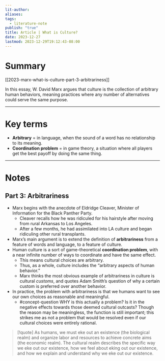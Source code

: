 ```yaml
---
lit-author: 
aliases: 
tags:
  - literature-note
publish: "true"
title: Article | What is Culture?
date: 2023-12-27
lastmod: 2023-12-29T19:12:43-08:00
---
```

# Summary

[[2023-marx-what-is-culture-part-3-arbitrariness]]

In this essay, W. David Marx argues that culture is the collection of arbitrary human behaviors, meaning practices where any number of alternatives could serve the same purpose. 

---
# Key terms

- **Arbitrary** = in language, when the sound of a word has no relationship to its meaning.
- **Coordination problem** = in game theory, a situation where all players get the best payoff by doing the same thing.

---
# Notes

## Part 3: Arbitrariness

- Marx begins with the anecdote of Eldridge Cleaver, Minister of Information for the Black Panther Party. 
	- Cleaver recalls how he was ridiculed for his hairstyle after moving from rural Arkansas to Los Angeles.
	- After a few months, he had assimilated into LA culture and began ridiculing other rural transplants.
- Marx’s main argument is to extend the definition of **arbitrariness** from a feature of words and language, to a feature of culture.
- Human culture is a sort of game-theoretical **coordination problem**, with a near infinite number of ways to coordinate and have the same effect.
	- This means cultural choices are arbitrary.
	- Thus, as a whole, culture includes the “arbitrary aspects of human behavior.”
	- Marx thinks the most obvious example of arbitrariness in culture is cultural *customs*, and quotes Adam Smith’s question of why a certain custom is preferred over another behavior.
- In practice, the problem with arbitrariness is that we humans want to see our own choices as reasonable and meaningful.
	- #concept-question WHY is this actually a problem? Is it in the negative effects towards those deemed cultural outcasts? Though the reason may be meaningless, the function is still important; this strikes me as not a problem that would be resolved even if our cultural choices were entirely rational.

>[!quote]
>As humans, we must eke out an existence (the biological realm) and organize labor and resources to achieve concrete aims (the economic realm). The cultural realm describes the specific way we eke out our existence, how we feel about eking out our existence, and how we explain and understand why we eke out our existence.

